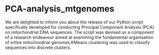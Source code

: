 # PCA-analysis_mtgenomes


We are delighted to inform you about the release of our Python script specifically developed for conducting Principal Component Analysis (PCA) on mitochondrial DNA sequences. The script was devised as a component of a research endeavour aimed at examining the fundamental organisation of entire mitochondrial genomes.KMeans clustering was used to classify sequences into discrete clusters.
